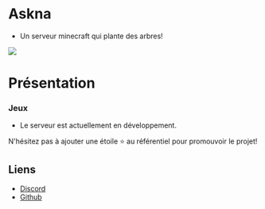 # Askna

* Un serveur minecraft qui plante des arbres!

![](https://img.shields.io/discord/712295653136531466.svg?logo=discord&colorB=7289DA)

# Présentation

### Jeux
* Le serveur est actuellement en développement.<br>

N'hésitez pas à ajouter une étoile ⭐ au référentiel pour promouvoir le projet!

## Liens

*   [Discord](https://discord.gg/9hMb6NadBn)
*   [Github](https://github.com/Pluzdev/askna/)
